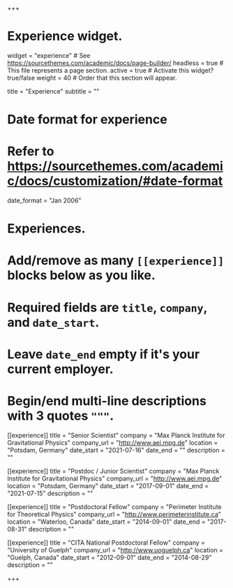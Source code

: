 +++
# Experience widget.
widget = "experience"  # See https://sourcethemes.com/academic/docs/page-builder/
headless = true  # This file represents a page section.
active = true  # Activate this widget? true/false
weight = 40  # Order that this section will appear.

title = "Experience"
subtitle = ""

# Date format for experience
#   Refer to https://sourcethemes.com/academic/docs/customization/#date-format
date_format = "Jan 2006"

# Experiences.
#   Add/remove as many `[[experience]]` blocks below as you like.
#   Required fields are `title`, `company`, and `date_start`.
#   Leave `date_end` empty if it's your current employer.
#   Begin/end multi-line descriptions with 3 quotes `"""`.
[[experience]]
  title = "Senior Scientist"
  company = "Max Planck Institute for Gravitational Physics"
  company_url = "http://www.aei.mpg.de"
  location = "Potsdam, Germany"
  date_start = "2021-07-16"
  date_end = ""
  description = ""

[[experience]]
  title = "Postdoc / Junior Scientist"
  company = "Max Planck Institute for Gravitational Physics"
  company_url = "http://www.aei.mpg.de"
  location = "Potsdam, Germany"
  date_start = "2017-09-01"
  date_end = "2021-07-15"
  description = ""

[[experience]]
  title = "Postdoctoral Fellow"
  company = "Perimeter Institute for Theoretical Physics"
  company_url = "http://www.perimeterinstitute.ca"
  location = "Waterloo, Canada"
  date_start = "2014-09-01"
  date_end = "2017-08-31"
  description = ""

[[experience]]
  title = "CITA National Postdoctoral Fellow"
  company = "University of Guelph"
  company_url = "http://www.uoguelph.ca"
  location = "Guelph, Canada"
  date_start = "2012-09-01"
  date_end = "2014-08-29"
  description = ""

+++

